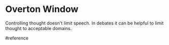 # Overton Window
Controlling thought doesn't limit speech. In debates it can be helpful to limit thought to acceptable domains.

#reference
